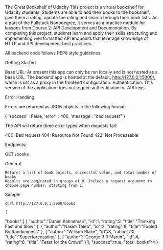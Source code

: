 The Great Bookshelf of Udacity
This project is a virtual bookshelf for Udacity students. Students are able to add their books to the bookshelf, give them a rating, update the rating and search through their book lists. As a part of the Fullstack Nanodegree, it serves as a practice module for lessons from Course 2: API Development and Documentation. By completing this project, students learn and apply their skills structuring and implementing well formatted API endpoints that leverage knowledge of HTTP and API development best practices.

All backend code follows PEP8 style guidelines.

Getting Started

Base URL: At present this app can only be run locally and is not hosted as a base URL. 
The backend app is hosted at the default, http://127.0.0.1:5000/, which is set as a proxy in the frontend configuration.
Authentication: This version of the application does not require authentication or API keys.


Error Handling:

Errors are returned as JSON objects in the following format:

{
    'success' : False,
    'error' : 400,
    'message': "bad request"
}

The API will return three error types when requests fail:

400: Bad request
404: Resource Not Found
422: Not Processable

Endpoints:

GET /books

General

    Returns a list of book objects, successful value, and total number of books
    Results are paginated in groups of 8. Include a request argument to choose page number, starting from 1.

Sample

    curl http://127.0.0.1:5000/books

    { 
   "books":[ 
      { 
         "author":"Daniel Kahneman",
         "id":1,
         "rating":9,
         "title":"Thinking Fast and Slow"
      },
      { 
         "author":"Nasim Taleb",
         "id":2,
         "rating":8,
         "title":"Fooled By Randomness"
      },
      { 
         "author":"William Blake",
         "id":3,
         "rating":10,
         "title":"Superforecasting"
      },
      { 
         "author":"George R.R Martin",
         "id":4,
         "rating":8,
         "title":"Feast for the Crows"
      }
   ],
   "success":true,
   "total_books":4
}

